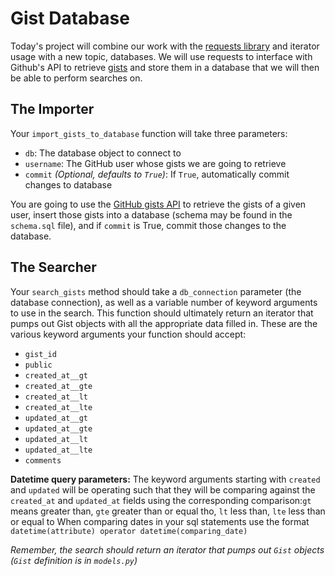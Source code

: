 Gist Database
===============

Today's project will combine our work with the [requests library](http://docs.python-requests.org/en/master/) and iterator usage with a new topic, databases. We will use requests to interface with Github's API to retrieve [gists](https://help.github.com/articles/about-gists/) and store them in a database that we will then be able to perform searches on. 

## The Importer
Your `import_gists_to_database` function will take three parameters:

 - `db`: The database object to connect to
 - `username`: The GitHub user whose gists we are going to retrieve
 - `commit` *(Optional, defaults to `True`)*: If `True`, automatically commit changes to database

You are going to use the [GitHub gists API](https://developer.github.com/v3/gists/) to retrieve the gists of a given user, insert those gists into a database (schema may be found in the `schema.sql` file), and if `commit` is True, commit those changes to the database.

## The Searcher
Your `search_gists` method should take a `db_connection` parameter (the database connection), as well as a variable number of keyword arguments to use in the search. This function should ultimately return an iterator that pumps out Gist objects with all the appropriate data filled in. These are the various keyword arguments your function should accept:

 - `gist_id`
 - `public`
 - `created_at__gt`
 - `created_at__gte`
 - `created_at__lt`
 - `created_at__lte`
 - `updated_at__gt`
 - `updated_at__gte`
 - `updated_at__lt`
 - `updated_at__lte`
 - `comments`

**Datetime query parameters:** The keyword arguments starting with `created` and `updated` will be operating such that they will be comparing against the `created_at` and `updated_at` fields using the corresponding comparison:`gt` means greater than, `gte` greater than or equal tho, `lt` less than, `lte` less than or equal to
When comparing dates in your sql statements use the format `datetime(attribute) operator datetime(comparing_date)`

*Remember, the search should return an iterator that pumps out `Gist` objects (`Gist` definition is in `models.py`)*

